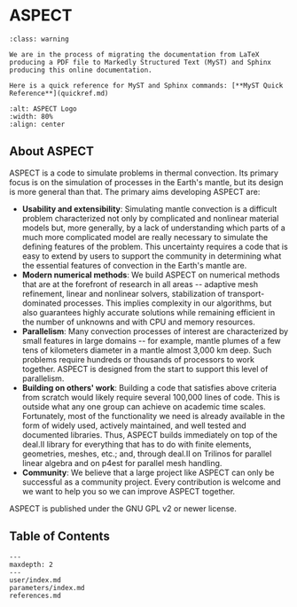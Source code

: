 # ASPECT

```{admonition} Under construction
:class: warning

We are in the process of migrating the documentation from LaTeX producing a PDF file to Markedly Structured Text (MyST) and Sphinx producing this online documentation.

Here is a quick reference for MyST and Sphinx commands: [**MyST Quick Reference**](quickref.md)

```

```{image} _static/images/aspect_logo.png
:alt: ASPECT Logo
:width: 80%
:align: center
```

## About ASPECT

 ASPECT is a code to simulate problems in thermal convection. Its primary focus is on the simulation of processes in the Earth's mantle, but its design is more general than that. The primary aims developing ASPECT are:

* **Usability and extensibility**: Simulating mantle convection is a difficult problem characterized not only by complicated and nonlinear material models but, more generally, by a lack of understanding which parts of a much more complicated model are really necessary to simulate the defining features of the problem. This uncertainty requires a code that is easy to extend by users to support the community in determining what the essential features of convection in the Earth's mantle are.
* **Modern numerical methods**: We build ASPECT on numerical methods that are at the forefront of research in all areas -- adaptive mesh refinement, linear and nonlinear solvers, stabilization of transport-dominated processes. This implies complexity in our algorithms, but also guarantees highly accurate solutions while remaining efficient in the number of unknowns and with CPU and memory resources.
* **Parallelism**: Many convection processes of interest are characterized by small features in large domains -- for example, mantle plumes of a few tens of kilometers diameter in a mantle almost 3,000 km deep. Such problems require hundreds or thousands of processors to work together. ASPECT is designed from the start to support this level of parallelism.
* **Building on others' work**: Building a code that satisfies above criteria from scratch would likely require several 100,000 lines of code. This is outside what any one group can achieve on academic time scales. Fortunately, most of the functionality we need is already available in the form of widely used, actively maintained, and well tested and documented libraries. Thus, ASPECT builds immediately on top of the deal.II library for everything that has to do with finite elements, geometries, meshes, etc.; and, through deal.II on Trilinos for parallel linear algebra and on p4est for parallel mesh handling.
* **Community**: We believe that a large project like ASPECT can only be successful as a community project. Every contribution is welcome and we want to help you so we can improve ASPECT together.

ASPECT is published under the GNU GPL v2 or newer license.

## Table of Contents
```{toctree}
---
maxdepth: 2
---
user/index.md
parameters/index.md
references.md
```
